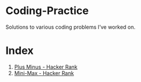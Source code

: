 # Coding-Practice

Solutions to various coding problems I’ve worked on.

# Index

1. [Plus Minus - Hacker Rank](https://github.com/leila-digh/Coding-Practice/tree/main/Plus%20Minus%20-%20Hacker%20Rank)
2. [Mini-Max - Hacker Rank](https://github.com/leila-digh/Coding-Practice/tree/main/Mini-Max%20Sum%20-%20Hacker%20Rank)
